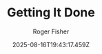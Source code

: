 ---
title: "Getting It Done"
date: "2025-08-16T19:43:17.459Z"
author: "Roger Fisher"
read_year: "NO"
recommendation: '3'
url: /bookshelf/getting-it-done
---